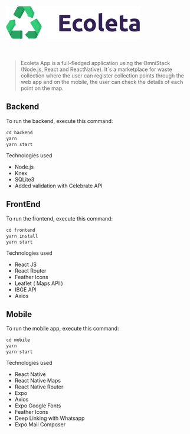# ![](public/assets/logo.svg)

<br/>
  
> Ecoleta App is a full-fledged application using the OmniStack (Node.js, React and ReactNative). It´s a marketplace for waste collection where the user can register collection points through the web app and on the mobile, the user can check the details of each point on the map.

## Backend

To run the backend, execute this command:

```
cd backend
yarn
yarn start
```

Technologies used

- Node.js
- Knex
- SQLite3
- Added validation with Celebrate API

## FrontEnd

To run the frontend, execute this command:
<br />

```
cd frontend
yarn install
yarn start
```

Technologies used

- React JS
- React Router
- Feather Icons
- Leaflet ( Maps API )
- IBGE API
- Axios

## Mobile

To run the mobile app, execute this command:

```
cd mobile
yarn
yarn start
```

Technologies used

- React Native
- React Native Maps
- React Native Router
- Expo
- Axios
- Expo Google Fonts
- Feather Icons
- Deep Linking with Whatsapp
- Expo Mail Composer